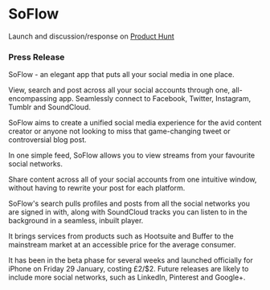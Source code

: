 # SoFlow

Launch and discussion/response on [Product Hunt](https://www.producthunt.com/posts/soflow)

### Press Release

SoFlow - an elegant app that puts all your social media in one place.

View, search and post across all your social accounts through one, all-encompassing app. Seamlessly connect to Facebook, Twitter, Instagram, Tumblr and SoundCloud.

SoFlow aims to create a unified social media experience for the avid content creator or anyone not looking to miss that game-changing tweet or controversial blog post.

In one simple feed, SoFlow allows you to view streams from your favourite social networks.

Share content across all of your social accounts from one intuitive window, without having to rewrite your post for each platform.

SoFlow's search pulls profiles and posts from all the social networks you are signed in with, along with SoundCloud tracks you can listen to in the background in a seamless, inbuilt player. 

It brings services from products such as Hootsuite and Buffer to the mainstream market at an accessible price for the average consumer.

It has been in the beta phase for several weeks and launched officially for iPhone on Friday 29 January, costing £2/$2. Future releases are likely to include more social networks, such as LinkedIn, Pinterest and Google+.
